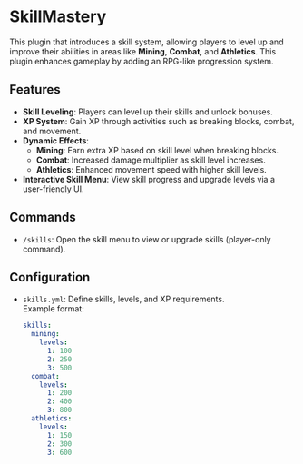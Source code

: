 # SkillMastery
This plugin that introduces a skill system, allowing players to level up and improve their abilities in areas like **Mining**, **Combat**, and **Athletics**. This plugin enhances gameplay by adding an RPG-like progression system.

## Features

- **Skill Leveling**: Players can level up their skills and unlock bonuses.
- **XP System**: Gain XP through activities such as breaking blocks, combat, and movement.
- **Dynamic Effects**:
  - **Mining**: Earn extra XP based on skill level when breaking blocks.
  - **Combat**: Increased damage multiplier as skill level increases.
  - **Athletics**: Enhanced movement speed with higher skill levels.
- **Interactive Skill Menu**: View skill progress and upgrade levels via a user-friendly UI.

## Commands

- `/skills`: Open the skill menu to view or upgrade skills (player-only command).

## Configuration

- `skills.yml`: Define skills, levels, and XP requirements.  
  Example format:
  ```yaml
  skills:
    mining:
      levels:
        1: 100
        2: 250
        3: 500
    combat:
      levels:
        1: 200
        2: 400
        3: 800
    athletics:
      levels:
        1: 150
        2: 300
        3: 600
